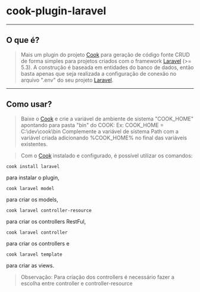 # cook-plugin-laravel

----
## O que é?
> Mais um plugin do projeto [Cook](https://github.com/itakenami/cook) para geração de código fonte CRUD de forma simples para projetos criados com o framework [Laravel](https://laravel.com/) (>= 5.3). A construção é baseada em entidades do banco de dados, então basta apenas que seja realizada a configuração de conexão no arquivo ".env" do seu projeto [Laravel](https://laravel.com/).

----
## Como usar?
>Baixe o [Cook](https://github.com/itakenami/cook) e crie a variável de ambiente de sistema "COOK_HOME" apontando para pasta "bin" do COOK:
Ex: COOK_HOME = C:\dev\cook\bin
>Complemente a variável de sistema Path com a variável criada adicionando %COOK_HOME% no final das variáveis existentes.

>Com o [Cook](https://github.com/itakenami/cook) instalado e configurado, é possível utilizar os comandos:

```
cook install laravel
```
para instalar o plugin,
```
cook laravel model
```
para criar os models,
```
cook laravel controller-resource
```
para criar os controllers RestFul,
```
cook laravel controller
```
para criar os controllers e 
```
cook laravel template
```
para criar as views.

>Observação: Para criação dos controllers é necessário fazer a escolha entre controller e controller-resource
